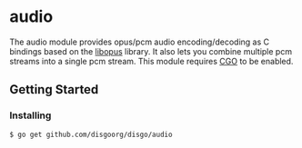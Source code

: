 # audio

The audio module provides opus/pcm audio encoding/decoding as C bindings based on the [libopus](https://github.com/xiph/opus) library.
It also lets you combine multiple pcm streams into a single pcm stream.
This module requires [CGO](https://go.dev/blog/cgo) to be enabled.

## Getting Started

### Installing

```sh
$ go get github.com/disgoorg/disgo/audio
```
